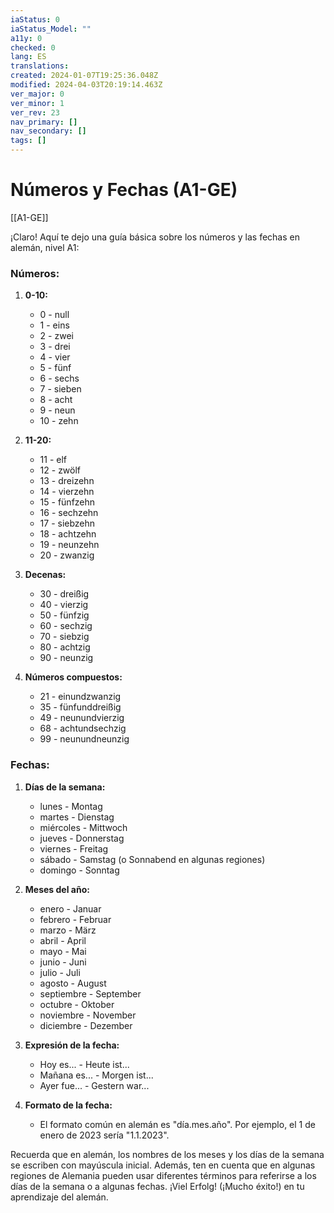 ```yaml
---
iaStatus: 0
iaStatus_Model: ""
a11y: 0
checked: 0
lang: ES
translations: 
created: 2024-01-07T19:25:36.048Z
modified: 2024-04-03T20:19:14.463Z
ver_major: 0
ver_minor: 1
ver_rev: 23
nav_primary: []
nav_secondary: []
tags: []
---
```

# Números y Fechas (A1-GE)

[[A1-GE]]

¡Claro! Aquí te dejo una guía básica sobre los números y las fechas en alemán, nivel A1:

### Números:

1. **0-10:**
   - 0 - null
   - 1 - eins
   - 2 - zwei
   - 3 - drei
   - 4 - vier
   - 5 - fünf
   - 6 - sechs
   - 7 - sieben
   - 8 - acht
   - 9 - neun
   - 10 - zehn

2. **11-20:**
   - 11 - elf
   - 12 - zwölf
   - 13 - dreizehn
   - 14 - vierzehn
   - 15 - fünfzehn
   - 16 - sechzehn
   - 17 - siebzehn
   - 18 - achtzehn
   - 19 - neunzehn
   - 20 - zwanzig

3. **Decenas:**
   - 30 - dreißig
   - 40 - vierzig
   - 50 - fünfzig
   - 60 - sechzig
   - 70 - siebzig
   - 80 - achtzig
   - 90 - neunzig

4. **Números compuestos:**
   - 21 - einundzwanzig
   - 35 - fünfunddreißig
   - 49 - neunundvierzig
   - 68 - achtundsechzig
   - 99 - neunundneunzig

### Fechas:

1. **Días de la semana:**
   - lunes - Montag
   - martes - Dienstag
   - miércoles - Mittwoch
   - jueves - Donnerstag
   - viernes - Freitag
   - sábado - Samstag (o Sonnabend en algunas regiones)
   - domingo - Sonntag

2. **Meses del año:**
   - enero - Januar
   - febrero - Februar
   - marzo - März
   - abril - April
   - mayo - Mai
   - junio - Juni
   - julio - Juli
   - agosto - August
   - septiembre - September
   - octubre - Oktober
   - noviembre - November
   - diciembre - Dezember

3. **Expresión de la fecha:**
   - Hoy es... - Heute ist...
   - Mañana es... - Morgen ist...
   - Ayer fue... - Gestern war...

4. **Formato de la fecha:**
   - El formato común en alemán es "día.mes.año". Por ejemplo, el 1 de enero de 2023 sería "1.1.2023".

Recuerda que en alemán, los nombres de los meses y los días de la semana se escriben con mayúscula inicial. Además, ten en cuenta que en algunas regiones de Alemania pueden usar diferentes términos para referirse a los días de la semana o a algunas fechas. ¡Viel Erfolg! (¡Mucho éxito!) en tu aprendizaje del alemán.